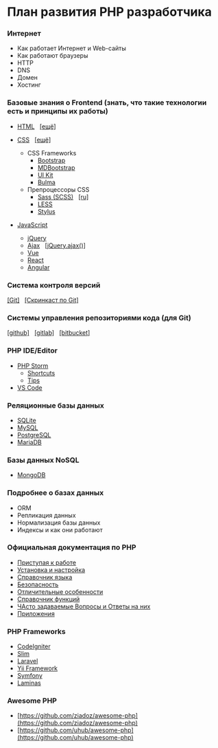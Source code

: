 # План развития PHP разработчика

### Интернет
* Как работает Интернет и Web-сайты
* Как работают браузеры
* HTTP
* DNS
* Домен
* Хостинг

### Базовые знания о Frontend (знать, что такие технологии есть и принципы их работы)
* [HTML](http://htmlbook.ru/) &nbsp;&nbsp;[[ещё]](https://htmlbase.ru/)
* [CSS](http://htmlbook.ru/) &nbsp;&nbsp;[[ещё]](https://htmlbase.ru/)
    * CSS Frameworks
        * [Bootstrap](https://getbootstrap.com/)
        * [MDBootstrap](https://mdbootstrap.com/)
        * [UI Kit](http://getuikit.com/)
        * [Bulma](https://bulma.io/)			
    * Препроцессоры CSS
        * [Sass (SCSS)](https://sass-lang.com/) &nbsp;&nbsp;[[ru]](https://sass-scss.ru/)
        * [LESS](http://lesscss.org/)
        * [Stylus](https://stylus-lang.com/)

* [JavaScript](https://learn.javascript.ru/)
    * [jQuery](https://jquery.com/)
    * [Ajax](https://javascript.ru/ajax/intro) &nbsp;&nbsp;[[jQuery.ajax()]](https://api.jquery.com/jquery.ajax/)
    * [Vue](https://vuejs.org/)
    * [React](https://reactjs.org/)
    * [Angular](https://angular.io/)

### Система контроля версий &nbsp;
[[Git]](https://githowto.com/) &nbsp;&nbsp;[[Скринкаст по Git]](https://www.youtube.com/watch?v=QkY8lXZuiqQ&list=PLDyvV36pndZHkDRik6kKF6gSb0N0W995h)

### Системы управления репозиториями кода (для Git) &nbsp;&nbsp;
[[github]](https://github.com/) &nbsp;&nbsp;[[gitlab]](https://gitlab.com/) &nbsp;&nbsp;[[bitbucket]](https://bitbucket.org/)

### PHP IDE/Editor
* [PHP Storm](https://www.jetbrains.com/phpstorm/)
	* [Shortcuts](https://github.com/mohsenjalalian/awesome-shortcuts/blob/master/phpstorm/phpstorm.md)
	* [Tips](https://phpstorm.tips/tips/)
* [VS Code](https://code.visualstudio.com/)

### Реляционные базы данных
* [SQLite](https://www.sqlite.org/)
* [MySQL](https://www.mysql.com/)
* [PostgreSQL](https://www.postgresql.org/)
* [MariaDB](https://mariadb.org/)

### Базы данных NoSQL
* [MongoDB](https://www.mongodb.com/)

### Подробнее о базах данных
* ORM
* Репликация данных
* Нормализация базы данных
* Индексы и как они работают

### Официальная документация по PHP
* [Приступая к работе](https://www.php.net/manual/ru/getting-started.php)
* [Установка и настройка](https://www.php.net/manual/ru/install.php)
* [Справочник языка](https://www.php.net/manual/ru/langref.php)
* [Безопасность](https://www.php.net/manual/ru/security.php)
* [Отличительные особенности](https://www.php.net/manual/ru/features.php)
* [Справочник функций](https://www.php.net/manual/ru/funcref.php)
* [ЧАсто задаваемые Вопросы и Ответы на них](https://www.php.net/manual/ru/faq.php)
* [Приложения](https://www.php.net/manual/ru/appendices.php)  

### PHP Frameworks
- [CodeIgniter](https://codeigniter.com/)
- [Slim](https://www.slimframework.com/)
- [Laravel](https://laravel.com/)
- [Yii Framework](https://www.yiiframework.com/)
- [Symfony](https://symfony.com/)
- [Laminas](https://getlaminas.org/)

### Awesome PHP
* [https://github.com/ziadoz/awesome-php](https://github.com/ziadoz/awesome-php)
* [https://github.com/uhub/awesome-php](https://github.com/uhub/awesome-php)
